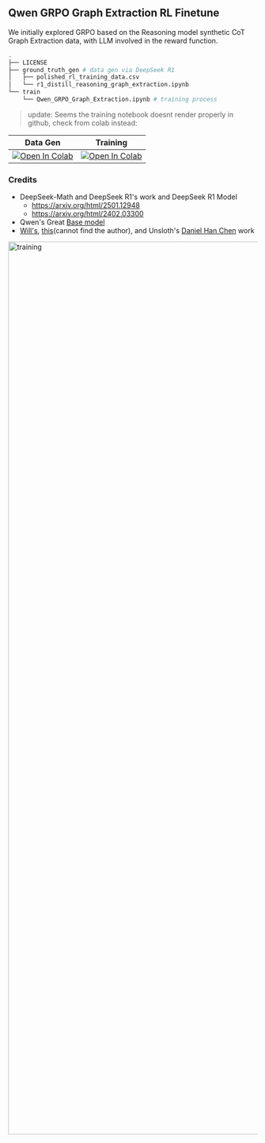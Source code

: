 ## Qwen GRPO Graph Extraction RL Finetune

We initially explored GRPO based on the Reasoning model synthetic CoT Graph Extraction data, with LLM involved in the reward function.

```bash
.
├── LICENSE
├── ground_truth_gen # data gen via DeepSeek R1
│   ├── polished_rl_training_data.csv
│   └── r1_distill_reasoning_graph_extraction.ipynb
└── train
    └── Qwen_GRPO_Graph_Extraction.ipynb # training process
```

> update: Seems the training notebook doesnt render properly in github, check from colab instead:

| Data Gen                                                     | Training                                                     |
| ------------------------------------------------------------ | ------------------------------------------------------------ |
| [![Open In Colab](https://colab.research.google.com/assets/colab-badge.svg)](https://colab.research.google.com/github/wey-gu/gpro-graph-extraction/blob/main/ground_truth_gen/r1_distill_reasoning_graph_extraction.ipynb) | [![Open In Colab](https://colab.research.google.com/assets/colab-badge.svg)](https://colab.research.google.com/github/wey-gu/gpro-graph-extraction/blob/main/train/Qwen_GRPO_Graph_Extraction.ipynb) |


### Credits

- DeepSeek-Math and DeepSeek R1's work and DeepSeek R1 Model
  - https://arxiv.org/html/2501.12948
  - https://arxiv.org/html/2402.03300
- Qwen's Great [Base model](https://huggingface.co/Qwen/Qwen2.5-3B)
- [Will's](https://x.com/willccbb), [this](https://colab.research.google.com/drive/1bfhs1FMLW3FGa8ydvkOZyBNxLYOu0Hev?usp=sharing)(cannot find the author), and Unsloth's [Daniel Han Chen](https://colab.research.google.com/github/unslothai/notebooks/blob/main/nb/Qwen2.5_(3B)-GRPO.ipynb#scrollTo=SDKIhhvN6lAF) work

<img width="1801" alt="training" src="https://github.com/user-attachments/assets/6f789a4b-5555-417c-bd41-20665d83cbce" />

